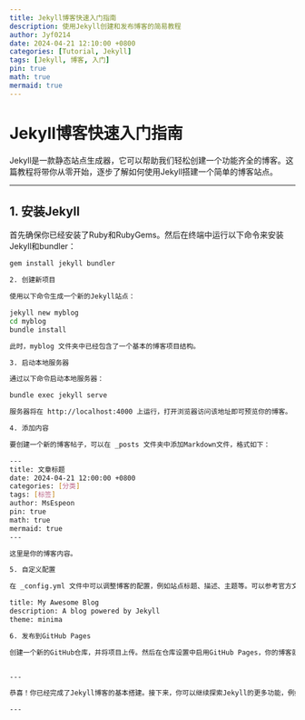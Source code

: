 ```yaml
---
title: Jekyll博客快速入门指南
description: 使用Jekyll创建和发布博客的简易教程
author: Jyf0214 
date: 2024-04-21 12:10:00 +0800
categories: [Tutorial, Jekyll]
tags: [Jekyll, 博客, 入门]
pin: true
math: true
mermaid: true
---
```


# Jekyll博客快速入门指南

Jekyll是一款静态站点生成器，它可以帮助我们轻松创建一个功能齐全的博客。这篇教程将带你从零开始，逐步了解如何使用Jekyll搭建一个简单的博客站点。

---

## 1. 安装Jekyll

首先确保你已经安装了Ruby和RubyGems。然后在终端中运行以下命令来安装Jekyll和bundler：

```bash
gem install jekyll bundler

2. 创建新项目

使用以下命令生成一个新的Jekyll站点：

jekyll new myblog
cd myblog
bundle install

此时，myblog 文件夹中已经包含了一个基本的博客项目结构。

3. 启动本地服务器

通过以下命令启动本地服务器：

bundle exec jekyll serve

服务器将在 http://localhost:4000 上运行，打开浏览器访问该地址即可预览你的博客。

4. 添加内容

要创建一个新的博客帖子，可以在 _posts 文件夹中添加Markdown文件，格式如下：

---
title: 文章标题
date: 2024-04-21 12:00:00 +0800
categories: [分类]
tags: [标签]
author: MsEspeon
pin: true
math: true
mermaid: true
---

这里是你的博客内容。

5. 自定义配置

在 _config.yml 文件中可以调整博客的配置，例如站点标题、描述、主题等。可以参考官方文档来了解更多配置项。

title: My Awesome Blog
description: A blog powered by Jekyll
theme: minima

6. 发布到GitHub Pages

创建一个新的GitHub仓库，并将项目上传。然后在仓库设置中启用GitHub Pages，你的博客就可以在线访问了。


---

恭喜！你已经完成了Jekyll博客的基本搭建。接下来，你可以继续探索Jekyll的更多功能，例如标签分类、分页、插件等。

--- 